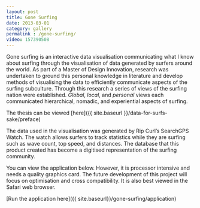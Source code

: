 ```yaml
---
layout: post
title: Gone Surfing
date: 2013-03-01
category: gallery
permalink : /gone-surfing/
video: 157390508
---
```



Gone surfing is an interactive data visualisation communicating what I know about surfing through the visualisation of data generated by surfers around the world. As part of a Master of Design Innovation, research was undertaken to ground this personal knowledge in literature and develop methods of visualising the data to efficiently communicate aspects of the surfing subculture. Through this research a series of views of the surfing nation were established. *Global*, *local*, and *personal* views each communicated hierarchical, nomadic, and experiential aspects of surfing.

The thesis can be viewed [here]({{ site.baseurl }}/data-for-surfs-sake/preface)

The data used in the visualisation was generated by Rip Curl’s SearchGPS Watch. The watch allows surfers to track statistics while they are surfing such as wave count, top speed, and distances. The database that this product created has become a digitised representation of the surfing community.

You can view the application below. However, it is processor intensive and needs a quality graphics card. The future development of this project will focus on optimisation and cross compatibility. It is also best viewed in the Safari web browser.

[Run the application here]({{ site.baseurl}}/gone-surfing/application)


